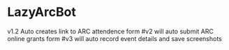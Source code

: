 # LazyArcBot
v1.2 Auto creates link to ARC attendence form
#v2 will auto submit ARC online grants form
#v3 will auto record event details and save screenshots
